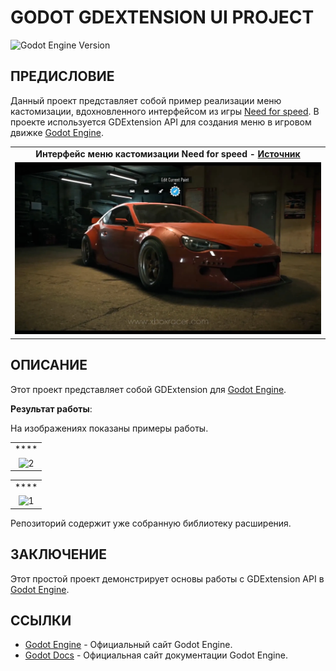 # **GODOT GDEXTENSION UI PROJECT**

![Godot Engine Version](https://img.shields.io/badge/GODOT-4.3-blue)

## ПРЕДИСЛОВИЕ

Данный проект представляет собой пример реализации меню кастомизации, вдохновленного интерфейсом из игры [Need for speed](https://store.steampowered.com/app/1262540/Need_for_Speed). В проекте используется GDExtension API для создания меню в игровом движке [Godot Engine](https://godotengine.org).

|  |
| :--: |
| **Интерфейс меню кастомизации Need for speed - [Источник](https://www.xboxracer.com/decorticage-du-trailer-gameplay-de-need-for-speed-a-l-e3-2015)** |
| ![1](/doc/images/1.JPEG) |

## ОПИСАНИЕ

Этот проект представляет собой GDExtension для [Godot Engine](https://godotengine.org).

**Результат работы**:

На изображениях показаны примеры работы.

|  |
| :--: |
| **** |
| ![2](/doc/images/2.PNG) |

|  |
| :--: |
| **** |
| ![1](/doc/images/1.GIF) |

Репозиторий содержит уже собранную библиотеку расширения.

## ЗАКЛЮЧЕНИЕ

Этот простой проект демонстрирует основы работы с GDExtension API в [Godot Engine](https://godotengine.org).

## ССЫЛКИ

* [Godot Engine](https://godotengine.org) - Официальный сайт Godot Engine.
* [Godot Docs](https://docs.godotengine.org/en/stable/index.html) - Официальная сайт документации Godot Engine.
